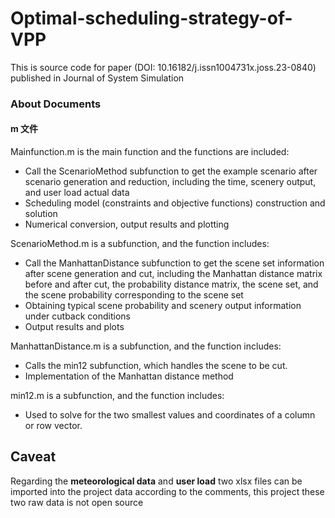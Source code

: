 # Optimal-scheduling-strategy-of-VPP
This is source code for paper (DOI: 10.16182/j.issn1004731x.joss.23-0840) published in Journal of System Simulation
<h3>About Documents</h3>
<h4>m 文件</h4>

Mainfunction.m is the main function and the functions are included:
 - Call the ScenarioMethod subfunction to get the example scenario after scenario generation and reduction, including the time, scenery output, and user load actual data
 - Scheduling model (constraints and objective functions) construction and solution
 - Numerical conversion, output results and plotting

ScenarioMethod.m is a subfunction, and the function includes:
 - Call the ManhattanDistance subfunction to get the scene set information after scene generation and cut, including the Manhattan distance matrix before and after cut, the probability distance matrix, the scene set, and the scene probability corresponding to the scene set
 - Obtaining typical scene probability and scenery output information under cutback conditions
 - Output results and plots

ManhattanDistance.m is a subfunction, and the function includes:
 - Calls the min12 subfunction, which handles the scene to be cut.
 - Implementation of the Manhattan distance method

min12.m is a subfunction, and the function includes:
 - Used to solve for the two smallest values and coordinates of a column or row vector.

<h2>Caveat</h2>
Regarding the <b>meteorological data</b> and <b>user load</b> two xlsx files can be imported into the project data according to the comments, this project these two raw data is not open source
